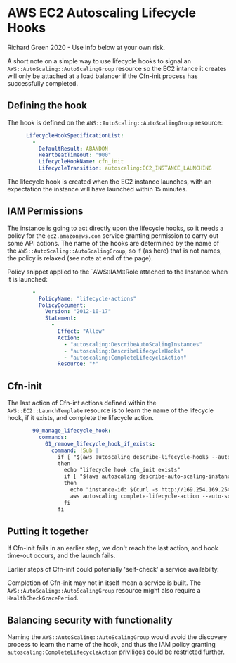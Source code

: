 # AWS EC2 Autoscaling Lifecycle Hooks

Richard Green 2020 - Use info below at your own risk.

A short note on a simple way to use lifecycle hooks to signal an `AWS::AutoScaling::AutoScalingGroup` resource so the EC2 intance it creates will only be attached at a load balancer if the Cfn-init process has successfully completed.

## Defining the hook

The hook is defined on the `AWS::AutoScaling::AutoScalingGroup` resource:

```yml
      LifecycleHookSpecificationList:
        -
          DefaultResult: ABANDON
          HeartbeatTimeout: "900"
          LifecycleHookName: cfn_init
          LifecycleTransition: autoscaling:EC2_INSTANCE_LAUNCHING
```

The lifecycle hook is created when the EC2 instance launches, with an expectation the instance will have launched within 15 minutes.

## IAM Permissions

The instance is going to act directly upon the lifecycle hooks, so it needs a policy for the  `ec2.amazonaws.com` service granting permission to carry out some API actions. The name of the hooks are determined by the name of the `AWS::AutoScaling::AutoScalingGroup`, so if (as here) that is not names, the policy is relaxed (see note at end of the page).

Policy snippet applied to the `AWS::IAM::Role attached to the Instance when it is launched:

```yml
        -
          PolicyName: "lifecycle-actions"
          PolicyDocument:
            Version: "2012-10-17"
            Statement:
              -
                Effect: "Allow"
                Action:
                  - "autoscaling:DescribeAutoScalingInstances"
                  - "autoscaling:DescribeLifecycleHooks"
                  - "autoscaling:CompleteLifecycleAction"
                Resource: "*"
```

## Cfn-init

The last action of Cfn-int actions defined within the `AWS::EC2::LaunchTemplate` resource is to learn the name of the lifecycle hook, if it exists, and complete the lifecycle action.

```yml
        90_manage_lifecycle_hook:
          commands:
            01_remove_lifecycle_hook_if_exists:
              command: !Sub |
                if [ "$(aws autoscaling describe-lifecycle-hooks --auto-scaling-group-name $(aws autoscaling describe-auto-scaling-instances --instance-ids $(curl -s http://169.254.169.254/latest/meta-data/instance-id) --region ${AWS::Region} --query AutoScalingInstances[].AutoScalingGroupName --output text) --lifecycle-hook-names cfn_init --region ${AWS::Region} --query LifecycleHooks[0].LifecycleHookName --output text)" == "cfn_init" ]
                then
                  echo "lifecycle hook cfn_init exists"
                  if [ "$(aws autoscaling describe-auto-scaling-instances --instance-ids $(curl -s http://169.254.169.254/latest/meta-data/instance-id) --region ${AWS::Region} --query AutoScalingInstances[0].LifecycleState --output text)" == "Pending:Wait" ]
                  then
                    echo "instance-id: $(curl -s http://169.254.169.254/latest/meta-data/instance-id) pending. Sending autoscaling complete-lifecycle-action"
                    aws autoscaling complete-lifecycle-action --auto-scaling-group-name $(aws autoscaling describe-auto-scaling-instances --instance-ids $(curl -s http://169.254.169.254/latest/meta-data/instance-id) --region ${AWS::Region} --query AutoScalingInstances[].AutoScalingGroupName --output text) --lifecycle-hook-name cfn_init --lifecycle-action-result CONTINUE --instance-id $(curl -s http://169.254.169.254/latest/meta-data/instance-id) --region ${AWS::Region}
                  fi
                fi
```

## Putting it together

If Cfn-init fails in an earlier step, we don't reach the last action, and hook time-out occurs, and the launch fails.

Earlier steps of Cfn-init could potenially 'self-check' a service availabilty.

Completion of Cfn-init may not in itself mean a service is built. The `AWS::AutoScaling::AutoScalingGroup` resource might also require a `HealthCheckGracePeriod`.

## Balancing security with functionality

Naming the `AWS::AutoScaling::AutoScalingGroup` would avoid the discovery process to learn the name of the hook, and thus the IAM policy granting `autoscaling:CompleteLifecycleAction` priviliges could be restricted further.
